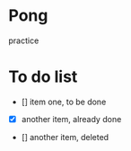 # Pong
practice


# To do list
- [] item one, to be done
- [x] another item, already done
- [] another item, deleted